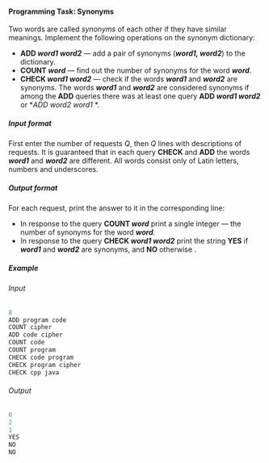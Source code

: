 #### Programming Task: Synonyms ####

Two words are called *synonyms* of each other if they have similar meanings. Implement the following operations on the synonym dictionary:

* **ADD *word1* *word2*** — add a pair of synonyms (***word1, word2***) to the dictionary.
* **COUNT *word*** — find out the number of synonyms for the word ***word***.
* **CHECK *word1* *word2*** — check if the words ***word1*** and ***word2*** are synonyms. The words ***word1*** and ***word2*** are considered synonyms if among the **ADD** queries there was at least one query **ADD *word1 word2*** or **ADD *word2 word1** *.

##### Input format #####
First enter the number of requests *Q*, then *Q* lines with descriptions of requests. It is guaranteed that in each query **CHECK** and **ADD** the words ***word1*** and ***word2*** are different. All words consist only of Latin letters, numbers and underscores.

##### Output format #####
For each request, print the answer to it in the corresponding line:

* In response to the query **COUNT *word*** print a single integer — the number of synonyms for the word ***word***.
* In response to the query **CHECK *word1 word2*** print the string **YES** if ***word1*** and ***word2*** are synonyms, and **NO** otherwise .

##### Example #####
###### Input ######
```objectivec
8
ADD program code
COUNT cipher
ADD code cipher
COUNT code
COUNT program
CHECK code program
CHECK program cipher
CHECK cpp java
```

###### Output ######
```objectivec
0
2
1
YES
NO
NO
```